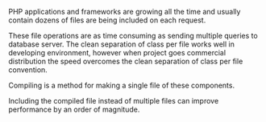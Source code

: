 PHP applications and frameworks are growing all the time and usually contain dozens of files are being included on each request.

These file operations are as time consuming as sending multiple queries to database server. The clean separation of class per file works well in developing environment, however when project goes commercial distribution the speed overcomes the clean separation of class per file convention.

Compiling is a method for making a single file of these components.

Including the compiled file instead of multiple files can improve performance by an order of magnitude.